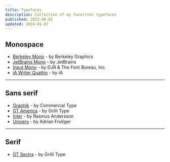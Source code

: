 ```yaml
---
title: Typefaces
description: Collection of my favorites typefaces
published: 2023-08-02
updated: 2024-01-07
---
```


## Monospace

- [Berkeley Mono](https://berkeleygraphics.com/typefaces/berkeley-mono/) - by Berkeley Graphics
- [JetBrains Mono](https://www.jetbrains.com/lp/mono/) - by JetBrains
- [Input Mono](https://input.djr.com/) - by DJR & The Font Bureau, Inc.
- [iA Writer Quattro](https://github.com/iaolo/iA-Fonts) - by iA

---

## Sans serif

- [Graphik](https://commercialtype.com/catalog/graphik) - by Commercial Type
- [GT America](https://www.grillitype.com/typeface/gt-america) - by Grilli Type
- [Inter](https://rsms.me/inter/) - by Rasmus Andersson
- [Univers](https://www.fontshop.com/families/univers) - by Adrian Frutiger

---

## Serif

- [GT Sectra](https://www.grillitype.com/typeface/gt-sectra) - by Grilli Type
